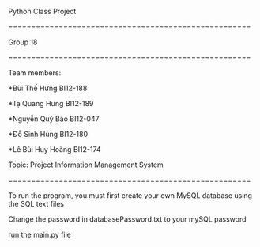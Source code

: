 
Python Class Project

=====================================================

  

Group 18

  

=====================================================

  

Team members:

  

*Bùi Thế Hưng BI12-188

  

*Tạ Quang Hưng BI12-189

  

*Nguyễn Quý Bảo BI12-047

  

*Đỗ Sinh Hùng BI12-180

  

*Lê Bùi Huy Hoàng BI12-174

  

Topic: Project Information Management System

=====================================================

To run the program, you must first create your own MySQL database using the SQL text files



Change the password in databasePassword.txt to your mySQL password



run the main.py file